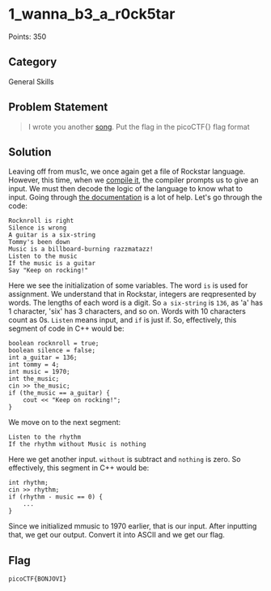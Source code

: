 # 1_wanna_b3_a_r0ck5tar
Points: 350
## Category
General Skills
## Problem Statement
> I wrote you another [song](lyrics.txt). Put the flag in the picoCTF{} flag format
## Solution
Leaving off from mus1c, we once again get a file of Rockstar language. However, this time, when we [compile it](https://codewithrockstar.com/online), the compiler prompts us to give an input. We must then decode the logic of the language to know what to input. Going through [the documentation](https://codewithrockstar.com/docs) is a lot of help. Let's go through the code:
```
Rocknroll is right              
Silence is wrong                
A guitar is a six-string        
Tommy's been down               
Music is a billboard-burning razzmatazz!
Listen to the music             
If the music is a guitar                  
Say "Keep on rocking!" 
```
Here we see the initialization of some variables. The word `is` is used for assignment. We understand that in Rockstar, integers are reqpresented by words. The lengths of each word is a digit. So `a six-string` is `136`, as 'a' has 1 character, 'six' has 3 characters, and so on. Words with 10 characters count as 0s. `Listen` means input, and `if` is just if. So, effectively, this segment of code in C++ would be:
```
boolean rocknroll = true;
boolean silence = false;
int a_guitar = 136;
int tommy = 4;
int music = 1970;
int the_music;
cin >> the_music;
if (the_music == a_guitar) {
    cout << "Keep on rocking!";
}
```
We move on to the next segment:
```
Listen to the rhythm
If the rhythm without Music is nothing
```
Here we get another input. `without` is subtract and `nothing` is zero. So effectively, this segment in C++ would be:
```
int rhythm;
cin >> rhythm;
if (rhythm - music == 0) {
    ...
}
```
Since we initialized mmusic to 1970 earlier, that is our input. After inputting that, we get our output. Convert it into ASCII and we get our flag.
## Flag
`picoCTF{BONJOVI}`